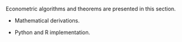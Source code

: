 Econometric algorithms and theorems are presented in this section.

- Mathematical derivations.

- Python and R implementation.
